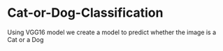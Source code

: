 # Cat-or-Dog-Classification
Using VGG16 model we create a model to predict whether the image is a Cat or a Dog
